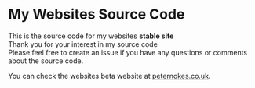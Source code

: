 # My Websites Source Code
This is the source code for my websites **stable site**  
Thank you for your interest in my source code    
Please feel free to create an issue if you have any questions or comments about the source code.

You can check the websites beta website at [peternokes.co.uk](https://www.peternokes.co.uk/).
